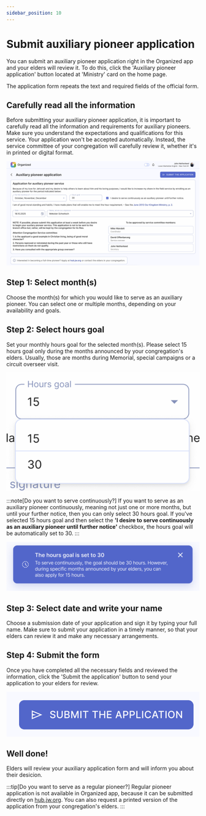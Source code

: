 ```yaml
---
sidebar_position: 10
---
```


# Submit auxiliary pioneer application

You can submit an auxiliary pioneer application right in the Organized app and your elders will review it. To do this, click the 'Auxiliary pioneer application' button located at 'Ministry' card on the home page.

The application form repeats the text and required fields of the official form. 

## Carefully read all the information

Before submitting your auxiliary pioneer application, it is important to carefully read all the information and requirements for auxiliary pioneers. Make sure you understand the expectations and qualifications for this service. Your application won't be accepted automatically. Instead, the service committee of your congregation will carefully review it, whether it's in printed or digital format.

![Auxiliary pioneer application in Organized app](./img/pio-form.png)

## Step 1: Select month(s)

Choose the month(s) for which you would like to serve as an auxiliary pioneer. You can select one or multiple months, depending on your availability and goals.

## Step 2: Select hours goal

Set your monthly hours goal for the selected month(s). Please select 15 hours goal only during the months announced by your congregation's elders. Usually, those are months during Memorial, special campaigns or a circuit overseer visit.

![Pioneer hours goal](./img/hours-goal.png)

:::note[Do you want to serve continuously?]
If you want to serve as an auxiliary pioneer continuously, meaning not just one or more months, but until your further notice, then you can only select 30 hours goal. If you've selected 15 hours goal and then select the __'I desire to serve continuously as an auxiliary pioneer until further notice'__ checkbox, the hours goal will be automatically set to 30.
:::

![30 hours pioneer goal](./img/continuous-goal.png)

## Step 3: Select date and write your name

Choose a submission date of your application and sign it by typing your full name. Make sure to submit your application in a timely manner, so that your elders can review it and make any necessary arrangements.

## Step 4: Submit the form

Once you have completed all the necessary fields and reviewed the information, click the 'Submit the application' button to send your application to your elders for review.

![Submit the application](./img/submit.png)

## Well done! 

Elders will review your auxiliary application form and will inform you about their desicion.

:::tip[Do you want to serve as a regular pioneer?]
Regular pioneer application is not available in Organized app, because it can be submitted directly on [hub.jw.org](https://hub.jw.org/). You can also request a printed version of the application from your congregation's elders.
:::
